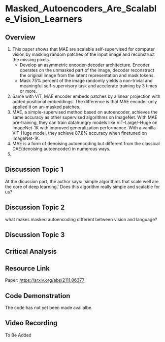 # Masked_Autoencoders_Are_Scalable_Vision_Learners


## Overview

1. This paper shows that MAE are scalable self-supervised for computer vision by masking random patches of the input image and reconstruct the missing pixels.
   - Develop an asymmetric encoder-decoder architecture. Encoder operates on the unmasked part of the image, decoder reconstruct the original image from the latent representation and mask tokens.
   - Mask 75% percent of the image randomly yields a non-trivial and meaningful self-supervisory task and accelerate training by 3 times or more. 
2. Same with ViT, MAE encoder embeds patches by a linear projection with added positional embeddings. The difference is that MAE encoder only applied it on un-masked patches.
3. MAE, a simple-supervised method based on autoencoder, achieves the same accuracy as other supervised algorithms on ImageNet. With MAE pre-training, they can train datahungry models like ViT-Large/-Huge on ImageNet-1K with improved generalization performance. With a vanilla ViT-Huge model, they achieve 87.8% accuracy when finetuned on ImageNet-1K.
4. MAE is a form of denoising autoencoding but different from the classical DAE(denoising autoencoder) in numerous ways. 
5. 

## Discussion Topic 1
At the dicussion part, the author says: 'simple algorithms that scale well are the core of deep learning.' Does this algorithm really simple and scalable for us?

## Discussion Topic 2
what makes masked autoencoding different between vision and language?

## Discussion Topic 3



## Critical Analysis

## Resource Link

Paper: https://arxiv.org/abs/2111.06377

## Code Demonstration

The code has not yet been made availalbe.

## Video Recording

To Be Added
